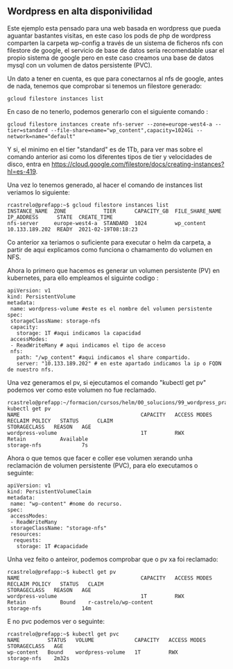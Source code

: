Wordpress en alta disponivilidad
----

Este ejemplo esta pensado para una web basada en wordpress que pueda aguantar bastantes visitas, en este caso los pods de php de wordpress comparten la carpeta wp-config a través de un sistema de ficheros nfs con filestore de google, el servicio de base de datos sería recomendable usar el propio sistema de google pero en este caso creamos una base de datos mysql con un volumen de datos persistente (PVC). 

Un dato a tener en cuenta, es que para conectarnos al nfs de google, antes de nada, tenemos que comprobar si tenemos un filestore generado:

```
gcloud filestore instances list
```

En caso de no tenerlo, podemos generarlo con el siguiente comando : 

```
gcloud filestore instances create nfs-server --zone=europe-west4-a --tier=standard --file-share=name="wp_content",capacity=1024Gi --network=name="default"
```

Y si, el minimo en el tier "standard" es de 1Tb, para ver mas sobre el comando anterior asi como los diferentes tipos de tier y velocidades de disco, entra en https://cloud.google.com/filestore/docs/creating-instances?hl=es-419. 

Una vez lo tenemos generado, al hacer el comando de instances list veriamos lo siguiente:

```
rcastrelo@prefapp:~$ gcloud filestore instances list
INSTANCE_NAME  ZONE            TIER      CAPACITY_GB  FILE_SHARE_NAME  IP_ADDRESS      STATE  CREATE_TIME
nfs-server     europe-west4-a  STANDARD  1024         wp_content       10.133.189.202  READY  2021-02-19T08:18:23
```
Co anterior xa teriamos o suficiente para executar o helm da carpeta, a partir de aqui explicamos como funciona o chamamento do volumen en NFS. 

Ahora lo primero que hacemos es generar un volumen persistente (PV) en kubernetes, para ello empleamos el siguinte codigo : 

```
apiVersion: v1
kind: PersistentVolume
metadata:
 name: wordpress-volume #este es el nombre del volumen persistente
spec:
 storageClassName: storage-nfs 
 capacity:
   storage: 1T #aqui indicamos la capacidad
 accessModes:
 - ReadWriteMany # aqui indicamos el tipo de acceso
 nfs:
   path: "/wp_content" #aqui indicamos el share compartido.
   server: "10.133.189.202" # en este apartado indicamos la ip o FQDN de nuestro nfs. 

```

Una vez generamos el pv, si ejecutamos el comando "kubectl get pv" podemos ver como este volumen no fue reclamado.

```
rcastrelo@prefapp:~/formacion/cursos/helm/00_solucions/99_wordpress_practice/wordpress_ha/templates$ kubectl get pv
NAME                                       CAPACITY   ACCESS MODES   RECLAIM POLICY   STATUS      CLAIM                                           STORAGECLASS   REASON   AGE
wordpress-volume                           1T         RWX            Retain           Available                                                   storage-nfs             7s

```
Ahora o que temos que facer e coller ese volumen xerando unha reclamación de volumen persistente (PVC), para elo executamos o seguinte:

```
apiVersion: v1
kind: PersistentVolumeClaim
metadata:
 name: "wp-content" #nome do recurso. 
spec:
 accessModes:
 - ReadWriteMany
 storageClassName: "storage-nfs" 
 resources:
  requests:
   storage: 1T #capacidade
```

Unha vez feito o anteiror, podemos comprobar que o pv xa foi reclamado:
```
rcastrelo@prefapp:~$ kubectl get pv
NAME                                       CAPACITY   ACCESS MODES   RECLAIM POLICY   STATUS   CLAIM                                           STORAGECLASS   REASON   AGE
wordpress-volume                           1T         RWX            Retain           Bound    r-castrelo/wp-content                           storage-nfs             14m

```

E no pvc podemos ver o seguinte:
```
rcastrelo@prefapp:~$ kubectl get pvc
NAME         STATUS   VOLUME             CAPACITY   ACCESS MODES   STORAGECLASS   AGE
wp-content   Bound    wordpress-volume   1T         RWX            storage-nfs    2m32s

```
